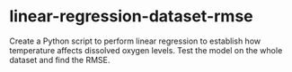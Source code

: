 # linear-regression-dataset-rmse
Create a  Python script to perform linear regression to establish how temperature affects dissolved  oxygen levels. Test the model on the whole dataset and find the RMSE. 
